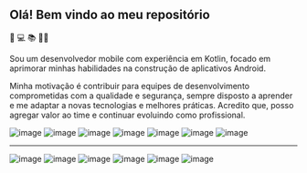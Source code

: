 ## Olá! Bem vindo ao meu repositório 

📱
💻
📚
👩‍💻

Sou um desenvolvedor mobile com experiência em Kotlin, focado em aprimorar minhas habilidades na construção de aplicativos Android.

Minha motivação é contribuir para equipes de desenvolvimento comprometidas com a qualidade e segurança, sempre disposto a aprender e me adaptar a novas tecnologias e melhores práticas. Acredito que, posso agregar valor ao time e continuar evoluindo como profissional.

![image](https://github.com/user-attachments/assets/27eeeac6-3271-45e1-a30a-e5b81b904d09)
![image](https://github.com/user-attachments/assets/d091c3c4-1d27-4f6d-b9ba-c9e207133116)
![image](https://github.com/user-attachments/assets/b8357912-a82a-4fbf-b52f-a63e867a9448)
![image](https://github.com/user-attachments/assets/6249d8d2-d806-4bb4-886d-6e0f798f0871)
![image](https://github.com/user-attachments/assets/4b1be426-525c-45f1-9f1a-5f6ba383fca3)
![image](https://github.com/user-attachments/assets/bdfdfbb4-036f-4f36-9d1b-3a482a7eac41)
![image](https://github.com/user-attachments/assets/0c68f1b6-4411-4eb8-80d3-49089ba56ae6)


---------------

![image](https://github.com/user-attachments/assets/62c96d47-7e51-4e64-ad0e-8cbfbe95ad1a)
![image](https://github.com/user-attachments/assets/d0bb50a2-46b7-4e67-bd12-4912258f2fd9)
![image](https://github.com/user-attachments/assets/72ed133c-1a55-4192-92e6-1d96dad1fb1f)
![image](https://github.com/user-attachments/assets/c5b6f620-373a-4d6c-923b-0ae6883127cb)
![image](https://github.com/user-attachments/assets/f741fb8d-a4f3-4cac-a628-64f2cd197d79)
![image](https://github.com/user-attachments/assets/4d66de6d-f125-48f9-8a86-459f6dcd9a46)






















